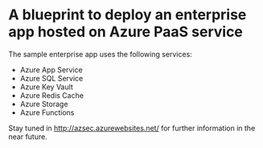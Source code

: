 # A blueprint to deploy an enterprise app hosted on Azure PaaS service

The sample enterprise app uses the following services:
- Azure App Service
- Azure SQL Service
- Azure Key Vault
- Azure Redis Cache
- Azure Storage
- Azure Functions

Stay tuned in http://azsec.azurewebsites.net/ for further information in the near future.
